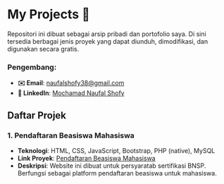 # My Projects 📁

Repositori ini dibuat sebagai arsip pribadi dan portofolio saya. Di sini tersedia berbagai jenis proyek yang dapat diunduh, dimodifikasi, dan digunakan secara gratis.

### Pengembang:
- **✉️ Email**: naufalshofy38@gmail.com
- **🔗 LinkedIn**: [Mochamad Naufal Shofy](https://www.linkedin.com/in/mochamad-naufal-shofy)

## Daftar Projek

### 1. Pendaftaran Beasiswa Mahasiswa
- **Teknologi**: HTML, CSS, JavaScript, Bootstrap, PHP (native), MySQL
- **Link Proyek**: [Pendaftaran Beasiswa Mahasiswa](https://github.com/nopalsh/my-projects/tree/main/BNSP%20-%20Junior%20Web%20Developer)
- **Deskripsi**: Website ini dibuat untuk persyaratab sertifikasi BNSP. Berfungsi sebagai platform pendaftaran beasiswa untuk mahasiswa.
